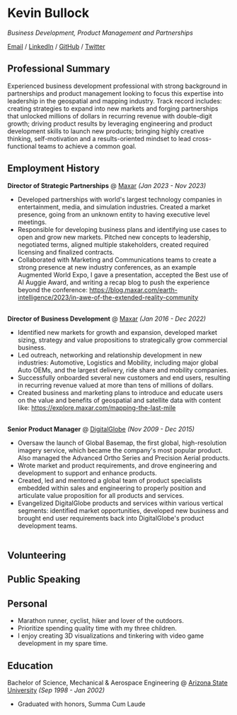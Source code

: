 # Kevin Bullock

_Business Development, Product Management and Partnerships_ <br>

[Email](mailto:kev.bullock10@gmail.com) / [LinkedIn](https://www.linkedin.com/in/kevbullock/) / [GitHub](https://github.com/kevinbullock/) / [Twitter](https://twitter.com/kevin_bullock/) 

## Professional Summary

Experienced business development professional with strong background in partnerships and product management
looking to focus this expertise into leadership in the geospatial and mapping industry. Track record includes: creating
strategies to expand into new markets and forging partnerships that unlocked millions of dollars in recurring revenue
with double-digit growth; driving product results by leveraging engineering and product development skills to launch
new products; bringing highly creative thinking, self-motivation and a results-oriented mindset to lead cross-functional
teams to achieve a common goal.

## Employment History

**Director of Strategic Partnerships** @ [Maxar](https://www.maxar.com/) _(Jan 2023 - Nov 2023)_ <br>
  - Developed partnerships with world's largest technology companies in entertainment, media, and simulation industries.
Created a market presence, going from an unknown entity to having executive level meetings.
  - Responsible for developing business plans and identifying use cases to open and grow new markets. Pitched new concepts
to leadership, negotiated terms, aligned multiple stakeholders, created required licensing and finalized contracts.
  - Collaborated with Marketing and Communications teams to create a strong presence at new industry conferences, as an
example Augmented World Expo, I gave a presentation, accepted the Best use of AI Auggie Award, and writing a recap blog to
push the experience beyond the conference: https://blog.maxar.com/earth-intelligence/2023/in-awe-of-the-extended-reality-community
<br><br>

**Director of Business Development** @ [Maxar](https://www.maxar.com/) _(Jan 2016 - Dec 2022)_ <br>
  - Identified new markets for growth and expansion, developed market sizing, strategy and value propositions to strategically
grow commercial business.
  - Led outreach, networking and relationship development in new industries: Automotive, Logistics and Mobility, including
major global Auto OEMs, and the largest delivery, ride share and mobility companies.
  - Successfully onboarded several new customers and end users, resulting in recurring revenue valued at more than tens of
millions of dollars.
  - Created business and marketing plans to introduce and educate users on the value and benefits of geospatial and satellite
data with content like: https://explore.maxar.com/mapping-the-last-mile 
<br><br>

**Senior Product Manager** @ [DigitalGlobe](https://www.digitalglobe.com/) _(Nov 2009 - Dec 2015)_ <br>
  - Oversaw the launch of Global Basemap, the first global, high-resolution imagery service, which became the company's most
popular product. Also managed the Advanced Ortho Series and Precision Aerial products.
  - Wrote market and product requirements, and drove engineering and development to support and enhance products.
  - Created, led and mentored a global team of product specialists embedded within sales and engineering to properly position
and articulate value proposition for all products and services.
  - Evangelized DigitalGlobe products and services within various vertical segments: identified market opportunities, developed
new business and brought end user requirements back into DigitalGlobe's product development teams.
<br><br>

## Volunteering

## Public Speaking
  
## Personal
   - Marathon runner, cyclist, hiker and lover of the outdoors. 
   - Prioritize spending quality time with my three children. 
   - I enjoy creating 3D visualizations and tinkering with video game development in my spare time. 

## Education

Bachelor of Science, Mechanical & Aerospace Engineering @ [Arizona State University](https://www.asu.edu/) _(Sep 1998 - Jan 2002)_ <br>
   - Graduated with honors, Summa Cum Laude 

